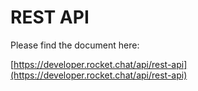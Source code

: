 # REST API

Please find the document here: 

[https://developer.rocket.chat/api/rest-api](https://developer.rocket.chat/api/rest-api)

